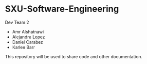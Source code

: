 # SXU-Software-Engineering
 Dev Team 2
 - Amr Alshatnawi
 - Alejandra Lopez
 - Daniel Carabez
 - Karlee Barr
 
 This repository will be used to share code and other documentation.



